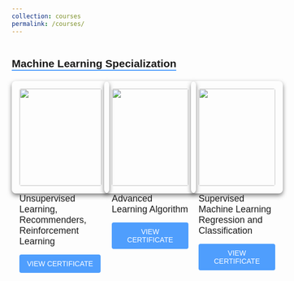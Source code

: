 ```yaml
---
collection: courses
permalink: /courses/
---
```


<html lang="en">
<head>
    <meta charset="UTF-8">
    <meta name="viewport" content="width=device-width, initial-scale=1.0">
    <style>
        body {
            font-family: Arial, sans-serif;
            padding: 20px;
        }
        h2 {
            border-bottom: 2px solid #4f9efd;
            display: inline-block;
            margin-bottom: 20px;
        }
        .certificate-container {
            display: grid;
            grid-template-columns: repeat(3, 1fr);
            gap: 20px;
        }
        .certificate-card {
            padding: 15px;
            border-radius: 8px;
            width: 100%;
            box-shadow: 0 4px 8px rgba(0, 0, 0, 0.5);
        }
        .certificate-card img {
            width: 100%;
            border-radius: 4px;
        }
        .certificate-title {
            font-size: 18px;
            margin: 15px 0;
        }
        .view-button {
            background-color: #4f9efd;
            color: white;
            padding: 10px 15px;
            border: none;
            border-radius: 4px;
            text-decoration: none;
            display: inline-block;
            text-align: center;
            transition: background-color 0.3s ease;
        }
        .view-button:hover {
            background-color: #3b7dd8;
        }
    </style>
</head>
<body>
    <h2>Machine Learning Specialization</h2>
    <div class="certificate-container">
        <div class="certificate-card">
            <img src="/mnt/data/image.png">
            <div class="certificate-title">Unsupervised Learning, Recommenders, Reinforcement Learning</div>
            <a href="https://example.com/certificate1" class="view-button" target="_blank">VIEW CERTIFICATE</a>
        </div>

<div class="certificate-card">
            <img src="../images/Certificate_Advanced Learning Algorithm">
            <div class="certificate-title">Advanced Learning Algorithm</div>
            <a href="https://www.coursera.org/account/accomplishments/verify/BY6CVHMA9COE" class="view-button" target="_blank">VIEW CERTIFICATE</a>
        </div>

 <div class="certificate-card">
            <img src="../images/Certificate_Supervised Machine Learning Regression and Classification">
            <div class="certificate-title">Supervised Machine Learning Regression and Classification</div>
            <a href="https://www.coursera.org/account/accomplishments/verify/645YUM5RE5TN" class="view-button" target="_blank">VIEW CERTIFICATE</a>
        </div>
    </div>
</body>
</html>
